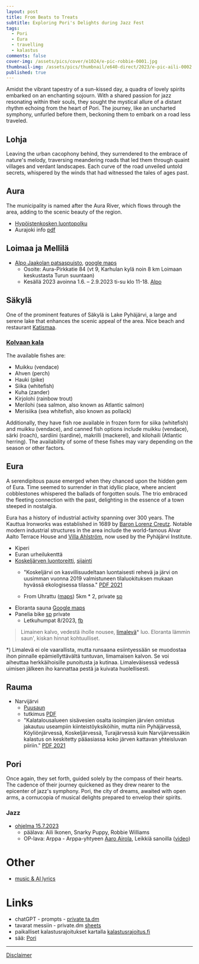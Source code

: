```yaml
---
layout: post
title: From Beats to Treats
subtitle: Exploring Pori's Delights during Jazz Fest
tags:
  - Pori
  - Eura
  - travelling
  - kalastus
comments: false
cover-img: /assets/pics/cover/e1024/e-pic-robbie-0001.jpg
thumbnail-img: /assets/pics/thumbnail/e640-direct/2023/e-pic-aili-0002.jpg
published: true
---
```


Amidst the vibrant tapestry of a sun-kissed day, a quadra of lovely spirits embarked on an enchanting sojourn. With a shared passion for jazz resonating within their souls, they sought the mystical allure of a distant rhythm echoing from the heart of Pori. The journey, like an uncharted symphony, unfurled before them, beckoning them to embark on a road less traveled.

## Lohja

Leaving the urban cacophony behind, they surrendered to the embrace of nature's melody, traversing meandering roads that led them through quaint villages and verdant landscapes. Each curve of the road unveiled untold secrets, whispered by the winds that had witnessed the tales of ages past.

## Aura

The municipality is named after the Aura River, which flows through the area, adding to the scenic beauty of the region. 

- [Hypöistenkosken luontopolku](https://aurajoentie.fi/item/hypoisten-luontopolku/)
- Aurajoki info [pdf](http://aurajoki.net/wp-content/uploads/2017/06/Retkelle-Aurajokilaaksoon2017_pienennetty.pdf)

## Loimaa ja Mellilä

- [Alpo Jaakolan patsaspuisto](https://www.hs.fi/kotimaa/turku/art-2000009738720.html), [google maps](https://goo.gl/maps/P6ZRCYbCCsU4dsJ17)  
  - Osoite: Aura-Pirkkatie 84 (vt 9, Karhulan kylä noin 8 km Loimaan keskustasta Turun suuntaan)
  - Kesällä 2023 avoinna 1.6. – 2.9.2023 ti-su klo 11-18. [Alpo](https://www.loimaantaidemuseo.fi/nayttelyt/alpo-jaakolan-patsaspuisto/)

## Säkylä

One of the prominent features of Säkylä is Lake Pyhäjärvi, a large and serene lake that enhances the scenic appeal of the area. Nice beach and restaurant [Katismaa](https://www.katismaansaari.fi/).

### [Kolvaan kala](https://www.kolvaankala.fi/)

The available fishes are:

- Muikku (vendace)
- Ahven (perch)
- Hauki (pike)
- Siika (whitefish)
- Kuha (zander)
- Kirjolohi (rainbow trout)
- Merilohi (sea salmon, also known as Atlantic salmon)
- Merisiika (sea whitefish, also known as pollack)

Additionally, they have fish roe available in frozen form for siika (whitefish) and muikku (vendace), and canned fish options include muikku (vendace), särki (roach), sardiini (sardine), makrilli (mackerel), and kilohaili (Atlantic herring). The availability of some of these fishes may vary depending on the season or other factors.

## Eura

A serendipitous pause emerged when they chanced upon the hidden gem of Eura. Time seemed to surrender in that idyllic place, where ancient cobblestones whispered the ballads of forgotten souls. The trio embraced the fleeting connection with the past, delighting in the essence of a town steeped in nostalgia.

Eura has a history of industrial activity spanning over 300 years. The Kauttua Ironworks was established in 1689 by [Baron Lorenz Creutz](https://fi.wikipedia.org/wiki/Lorentz_Creutz). Notable modern industrial structures in the area include the world-famous Alvar Aalto Terrace House and [Villa Ahlström](https://www.eura.fi/kulttuuri-ja-vapaa-aika/kulttuuri/euran-100-helmea/villa-ahlstrom/), now used by the Pyhäjärvi Institute.

- Kiperi
- Euran urheilukenttä
- [Koskeljärven luontoreitti](https://www.outdoorssatakunta.fi/kohde/koskeljarven-luontoreitti-eura-45-km/), [sijainti](https://www.luontoon.fi/koskeljarvi/kartatjakulkuyhteydet)
  - "Koskeljärvi on kasvillisuudeltaan luontaisesti rehevä ja järvi on uusimman vuonna 2019 valmistuneen tilaluokituksen mukaan hyvässä ekologisessa tilassa." [PDF 2021](https://www.kalatalouskeskus.fi/wp-content/uploads/2021/10/KHS_EuraLapinj_ehdotusluonnos_teksti_06_10_2021.pdf)

  - From Uhrattu ([maps](https://www.google.com/maps/place/Koskelj%C3%A4rven+luontoreitti/@60.9607969,22.1471633,15.75z)) 5km * 2, private [sp](https://www.sports-tracker.com/workout/haques/64ce42d7a8c87c6696ecd3d0)
- Eloranta sauna [Google maps](https://goo.gl/maps/CNLD5zFRkWSBSh3D7)
- Panelia bike [sp](https://www.sports-tracker.com/workout/haques/64cf350a62bf187981072430) private
  - Letkuhumpat 8/2023, [fb](https://www.facebook.com/events/244469378472274/?ref=newsfeed)

> Limainen kalvo,
vedestä iholle nousee,
[limalevä](https://yle.fi/a/3-11461627)* luo.
Eloranta lämmin saun',
kiskan hinnat kohtuulliset.

*) Limalevä ei ole vaarallista, mutta runsaana esiintyessään se muodostaa ihon pinnalle epämiellyttävältä tuntuvan, limamaisen kalvon. Se voi aiheuttaa herkkäihoisille punoitusta ja kutinaa. Limaleväisessä vedessä uimisen jälkeen iho kannattaa pestä ja kuivata huolellisesti. 

## Rauma

- Narvijärvi
  - [Puusaun](https://www.puusaun.com/)
  - tutkimus [PDF](https://www.doria.fi/bitstream/handle/10024/134624/MO1_2006.pdf)
  -  "Kalatalousalueen sisävesien osalta isoimpien järvien omistus jakautuu useampiin kiinteistöyksiköihin, mutta niin Pyhäjärvessä, Köyliönjärvessä, Koskeljärvessä, Turajärvessä kuin Narvijärvessäkin kalastus on keskitetty pääasiassa koko järven kattavan yhteisluvan piiriin." [PDF 2021](https://www.kalatalouskeskus.fi/wp-content/uploads/2021/10/KHS_EuraLapinj_ehdotusluonnos_teksti_06_10_2021.pdf)

## Pori

Once again, they set forth, guided solely by the compass of their hearts. The cadence of their journey quickened as they drew nearer to the epicenter of jazz's symphony. Pori, the city of dreams, awaited with open arms, a cornucopia of musical delights prepared to envelop their spirits.

### Jazz

- [ohjelma 15.7.2023](https://www.porijazz.fi/fi/ohjelma/2023-07-15/)
  - päälava: Aili Ikonen, Snarky Puppy, Robbie Williams
  - OP-lava: Arppa - Arppa-yhtyeen [Aaro Airola](https://yle.fi/aihe/artikkeli/2021/08/18/arppa-yhtyeen-aaro-airola-syntyi-kulttuurikotiin-opiskeli-liiketaloutta-ja), Leikkiä sanoilla ([video](https://www.youtube.com/watch?v=h_wCI-LiRys))

# Other

- [music & AI lyrics](https://talonendm.github.io/2022-01-09-music/)

# Links

- chatGPT - prompts - [private ta.dm](https://docs.google.com/document/d/1n1Vl_3XI5mYtdwjpzkOmbijMq9S61ba18t5PttlT9xE/edit?usp=sharing)
- tavarat messiin - private.dm [sheets](https://docs.google.com/spreadsheets/d/19BkGyPCeYUFju6qmrPmDd3s-zcD2MNX5jRguvoorb1c/edit?usp=sharing)
- paikalliset kalastusrajoitukset kartalla [kalastusrajoitus.fi](https://kalastusrajoitus.fi/#/kalastusrajoitus)
- sää: [Pori](https://www.foreca.fi/Finland/Pori)

---

[Disclaimer](https://talonendm.github.io/disclaimer)

